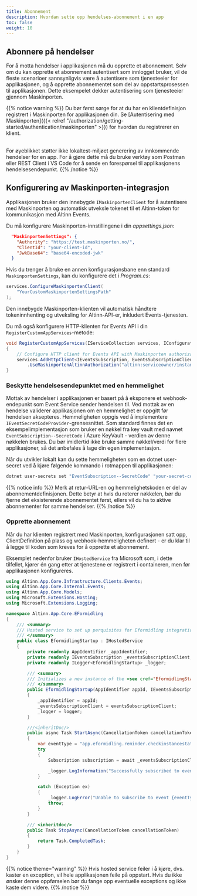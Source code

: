 ```yaml
---
title: Abonnement
description: Hvordan sette opp hendelses-abonnement i en app
toc: false
weight: 10
---
```


## Abonnere på hendelser
For å motta hendelser i applikasjonen må du opprette et abonnement. Selv om du kan opprette et abonnement autentisert som innlogget bruker, vil de fleste scenarioer sannsynligvis være å autentisere som tjenesteeier for applikasjonen, og å opprette abonnementet som del av oppstartsprosessen til applikasjonen. Dette eksempelet dekker autentisering som tjenesteeier gjennom Maskinporten.

{{% notice warning %}}
Du bør først sørge for at du har en klientdefinisjon registrert i Maskinporten for applikasjonen din. Se [Autentisering med Maskinporten]({{< relref "/authorization/getting-started/authentication/maskinporten" >}}) for hvordan du registrerer en klient.<br><br>

For øyeblikket støtter ikke lokaltest-miljøet generering av innkommende hendelser for en app. For å gjøre dette må du bruke verktøy som Postman eller REST Client i VS Code for å sende en forespørsel til applikasjonens hendelsesendepunkt.
{{% /notice %}}


## Konfigurering av Maskinporten-integrasjon
Applikasjonen bruker den innebygde `IMaskinportenClient` for å autentisere med Maskinporten og automatisk utveksle tokenet til et Altinn-token for kommunikasjon med Altinn Events.

Du må konfigurere Maskinporten-innstillingene i din _appsettings.json_:

```json
  "MaskinportenSettings": {
    "Authority": "https://test.maskinporten.no/",
    "ClientId": "your-client-id",
    "JwkBase64": "base64-encoded-jwk"
  }
```

Hvis du trenger å bruke en annen konfigurasjonsbane enn standard `MaskinportenSettings`, kan du konfigurere det i _Program.cs_:

```csharp
services.ConfigureMaskinportenClient(
    "YourCustomMaskinportenSettingsPath"
);
```

Den innebygde Maskinporten-klienten vil automatisk håndtere tokeninnhenting og utveksling for Altinn-API-er, inkludert Events-tjenesten.

Du må også konfigurere HTTP-klienten for Events API i din `RegisterCustomAppServices`-metode:

```csharp
void RegisterCustomAppServices(IServiceCollection services, IConfiguration config, IWebHostEnvironment env)
{
    // Configure HTTP client for Events API with Maskinporten authorization
    services.AddHttpClient<IEventsSubscription, EventsSubscriptionClient>()
        .UseMaskinportenAltinnAuthorization("altinn:serviceowner/instances.read");
}
```

### Beskytte hendelsesendepunktet med en hemmelighet
Mottak av hendelser i applikasjonen er basert på å eksponere et webhook-endepunkt som Event Service sender hendelsen til. Ved mottak av en hendelse validerer applikasjonen om en hemmelighet er oppgitt før hendelsen aksepteres. Hemmeligheten oppgis ved å implementere `IEventSecretCodeProvider`-grensesnittet. Som standard finnes det en eksempelimplementasjon som bruker en nøkkel fra key vault med navnet `EventSubscription--SecretCode` i Azure KeyVault - verdien av denne nøkkelen brukes. Du bør imidlertid ikke bruke samme nøkkel/verdi for flere applikasjoner, så det anbefales å lage din egen implementasjon.

Når du utvikler lokalt kan du sette hemmeligheten som en dotnet user-secret ved å kjøre følgende kommando i rotmappen til applikasjonen:

```bash
dotnet user-secrets set "EventSubscription--SecretCode" "your-secret-code"
```

{{% notice info %}}
Merk at retur-URL-en og hemmelighetskoden er del av abonnementdefinisjonen. Dette betyr at hvis du roterer nøkkelen, bør du fjerne det eksisterende abonnementet først, ellers vil du ha to aktive abonnementer for samme hendelser.
{{% /notice %}}

### Opprette abonnement
Når du har klienten registrert med Maskinporten, konfigurasjonen satt opp, ClientDefinition på plass og webhook-hemmeligheten definert - er du klar til å legge til koden som kreves for å opprette et abonnement.

Eksemplet nedenfor bruker `IHostedService` fra Microsoft som, i dette tilfellet, kjører én gang etter at tjenestene er registrert i containeren, men før applikasjonen konfigureres.

```csharp
using Altinn.App.Core.Infrastructure.Clients.Events;
using Altinn.App.Core.Internal.Events;
using Altinn.App.Core.Models;
using Microsoft.Extensions.Hosting;
using Microsoft.Extensions.Logging;

namespace Altinn.App.Core.EFormidling
{
    /// <summary>
    /// Hosted service to set up perquisites for Eformidling integration.
    /// </summary>
    public class EformidlingStartup : IHostedService
    {
        private readonly AppIdentifier _appIdentifier;
        private readonly IEventsSubscription _eventsSubscriptionClient;
        private readonly ILogger<EformidlingStartup> _logger;

        /// <summary>
        /// Initializes a new instance of the <see cref="EformidlingStartup"/> class.
        /// </summary>
        public EformidlingStartup(AppIdentifier appId, IEventsSubscription eventsSubscriptionClient, ILogger<EformidlingStartup> logger)
        {
            _appIdentifier = appId;
            _eventsSubscriptionClient = eventsSubscriptionClient;
            _logger = logger;
        }

        ///<inheritDoc/>
        public async Task StartAsync(CancellationToken cancellationToken)
        {
            var eventType = "app.eformidling.reminder.checkinstancestatus";
            try
            {
                Subscription subscription = await _eventsSubscriptionClient.AddSubscription(_appIdentifier.Org, _appIdentifier.App, eventType);

                _logger.LogInformation("Successfully subscribed to event {eventType} for app {appIdentifier}. Subscription {subscriptionId} is being used.", eventType, _appIdentifier, subscription.Id);
            }

            catch (Exception ex)
            {
                _logger.LogError("Unable to subscribe to event {eventType} for app {appIdentifier}. Received exception {exceptionMessage} with {stackTrace}", eventType, _appIdentifier, ex.Message, ex.StackTrace);
                throw;
            }
        }

        /// <inheritdoc/>
        public Task StopAsync(CancellationToken cancellationToken)
        {
            return Task.CompletedTask;
        }
    }
}

```
{{% notice theme="warning"  %}}
Hvis hosted service feiler i å kjøre, dvs. kaster en exception, vil hele applikasjonen feile på oppstart. Hvis du ikke ønsker denne oppførselen bør du fange opp eventuelle exceptions og ikke kaste dem videre.
{{% /notice %}}
